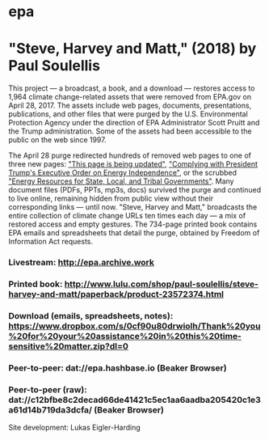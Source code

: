 # epa
# **"Steve, Harvey and Matt," (2018) by Paul Soulellis**

This project — a broadcast, a book, and a download — restores access to 1,964 climate change-related assets that were removed from EPA.gov on April 28, 2017. The assets include web pages, documents, presentations, publications, and other files that were purged by the U.S. Environmental Protection Agency under the direction of EPA Administrator Scott Pruitt and the Trump administration. Some of the assets had been accessible to the public on the web since 1997. 

The April 28 purge redirected hundreds of removed web pages to one of three new pages: ["This page is being updated"](https://www.epa.gov/sites/production/files/signpost/cc.html), ["Complying with President Trump's Executive Order on Energy Independence"](https://www.epa.gov/energy-independence), or the scrubbed ["Energy Resources for State, Local, and Tribal Governments"](https://www.epa.gov/statelocalenergy#). Many document files (PDFs, PPTs, mp3s, docs) survived the purge and continued to live online, remaining hidden from public view without their corresponding links — until now. "Steve, Harvey and Matt," broadcasts the entire collection of climate change URLs ten times each day — a mix of restored access and empty gestures. The 734-page printed book contains EPA emails and spreadsheets that detail the purge, obtained by Freedom of Information Act requests.

### Livestream: http://epa.archive.work

### Printed book: http://www.lulu.com/shop/paul-soulellis/steve-harvey-and-matt/paperback/product-23572374.html

### Download (emails, spreadsheets, notes): https://www.dropbox.com/s/0cf90u80drwiolh/Thank%20you%20for%20your%20assistance%20in%20this%20time-sensitive%20matter.zip?dl=0 

### Peer-to-peer: dat://epa.hashbase.io (Beaker Browser)

### Peer-to-peer (raw): dat://c12bfbe8c2decad66de41421c5ec1aa6aadba205420c1e3a61d14b719da3dcfa/ (Beaker Browser)

Site development: Lukas Eigler-Harding
